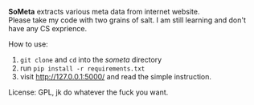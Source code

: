 **SoMeta** extracts various meta data from internet website.  
Please take my code with two grains of salt. I am still learning and don't have any CS exprience.  

How to use:  
1. `git clone` and `cd` into the *someta* directory  
2. run `pip install -r requirements.txt`  
3. visit http://127.0.0.1:5000/ and read the simple instruction.  

License: GPL, jk do whatever the fuck you want.  
